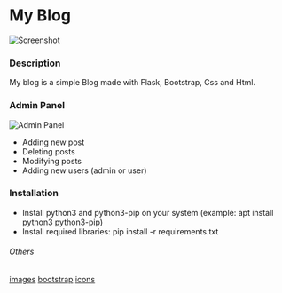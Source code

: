 # My Blog
![Screenshot](https://user-images.githubusercontent.com/53121602/72887764-9eb84600-3d0c-11ea-9ccd-ab7ff66ae9c4.png)

###  Description
My blog is a simple Blog made with Flask, Bootstrap, Css and Html. 

###  Admin Panel
![Admin Panel](https://user-images.githubusercontent.com/53121602/72889414-ee4c4100-3d0f-11ea-9089-2aab0fc5d4a7.png)

- Adding new post
- Deleting posts
- Modifying posts
- Adding new users (admin or user)


### Installation
- Install python3 and python3-pip on your system (example: apt install python3 python3-pip)
- Install required libraries: pip install -r requirements.txt

######  Others
[images](https://illlustrations.co)
[bootstrap](https://getbootstrap.com)
[icons](https://fontawesome.com)